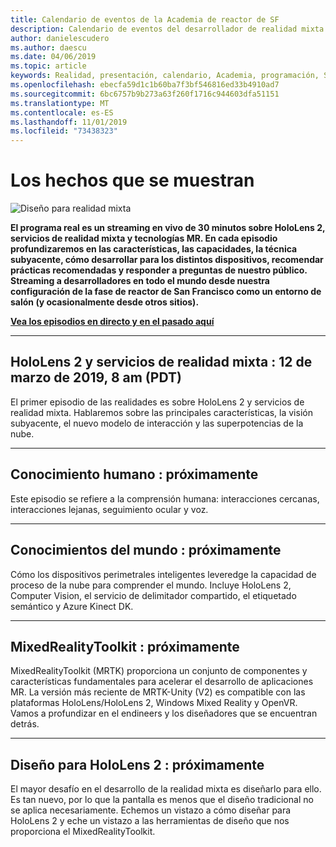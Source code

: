 ```yaml
---
title: Calendario de eventos de la Academia de reactor de SF
description: Calendario de eventos del desarrollador de realidad mixta en el reactor de San Francisco.
author: danielescudero
ms.author: daescu
ms.date: 04/06/2019
ms.topic: article
keywords: Realidad, presentación, calendario, Academia, programación, SF, San Francisco, reactor
ms.openlocfilehash: ebecfa59d1c1b60ba7f3bf546816ed33b4910ad7
ms.sourcegitcommit: 6bc6757b9b273a63f260f1716c944603dfa51151
ms.translationtype: MT
ms.contentlocale: es-ES
ms.lasthandoff: 11/01/2019
ms.locfileid: "73438323"
---
```

# <a name="the-realities-show"></a>Los hechos que se muestran
![Diseño para realidad mixta](images/therealitiesshow.jpg)

**El programa real es un streaming en vivo de 30 minutos sobre HoloLens 2, servicios de realidad mixta y tecnologías MR. En cada episodio profundizaremos en las características, las capacidades, la técnica subyacente, cómo desarrollar para los distintos dispositivos, recomendar prácticas recomendadas y responder a preguntas de nuestro público. Streaming a desarrolladores en todo el mundo desde nuestra configuración de la fase de reactor de San Francisco como un entorno de salón (y ocasionalmente desde otros sitios).**

**[Vea los episodios en directo y en el pasado aquí](https://aka.ms/trs)**
___

## <a name="hololens-2-and-mixed-reality-services---march-12-2019-8-am-pdt"></a>**HoloLens 2 y servicios de realidad mixta** : 12 de marzo de 2019, 8 am (PDT)
El primer episodio de las realidades es sobre HoloLens 2 y servicios de realidad mixta. Hablaremos sobre las principales características, la visión subyacente, el nuevo modelo de interacción y las superpotencias de la nube.

___

## <a name="human-understanding---coming-soon"></a>**Conocimiento humano** : próximamente
Este episodio se refiere a la comprensión humana: interacciones cercanas, interacciones lejanas, seguimiento ocular y voz.

___
## <a name="world-understanding---coming-soon"></a>**Conocimientos del mundo** : próximamente
Cómo los dispositivos perimetrales inteligentes leveredge la capacidad de proceso de la nube para comprender el mundo. Incluye HoloLens 2, Computer Vision, el servicio de delimitador compartido, el etiquetado semántico y Azure Kinect DK.

___
## <a name="mixedrealitytoolkit---coming-soon"></a>**MixedRealityToolkit** : próximamente
MixedRealityToolkit (MRTK) proporciona un conjunto de componentes y características fundamentales para acelerar el desarrollo de aplicaciones MR. La versión más reciente de MRTK-Unity (V2) es compatible con las plataformas HoloLens/HoloLens 2, Windows Mixed Reality y OpenVR. Vamos a profundizar en el endineers y los diseñadores que se encuentran detrás.

___
## <a name="designing-for-hololens-2---coming-soon"></a>**Diseño para HoloLens 2** : próximamente
El mayor desafío en el desarrollo de la realidad mixta es diseñarlo para ello. Es tan nuevo, por lo que la pantalla es menos que el diseño tradicional no se aplica necesariamente. Echemos un vistazo a cómo diseñar para HoloLens 2 y eche un vistazo a las herramientas de diseño que nos proporciona el MixedRealityToolkit.


